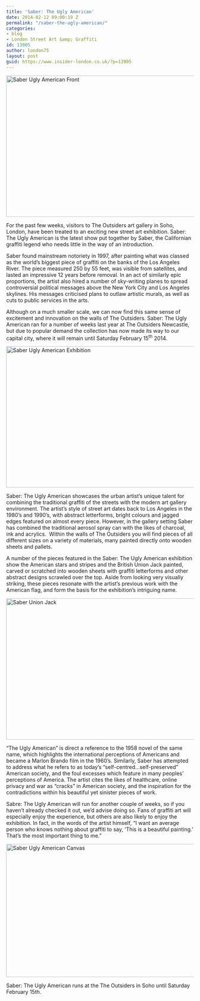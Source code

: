 ```yaml
---
title: 'Saber: The Ugly American'
date: 2014-02-12 09:00:19 Z
permalink: "/saber-the-ugly-american/"
categories:
- blog
- London Street Art &amp; Graffiti
id: 13905
author: london75
layout: post
guid: https://www.insider-london.co.uk/?p=13905
---
```


[<img class="alignnone size-full wp-image-13910" alt="Saber Ugly American Front" src="/wp-content/uploads/2014/02/Saber-Ugly-American-Front.jpg" width="569" height="379" />](/wp-content/uploads/2014/02/Saber-Ugly-American-Front.jpg)

For the past few weeks, visitors to The Outsiders art gallery in Soho, London, have been treated to an exciting new street art exhibition. Saber: The Ugly American is the latest show put together by Saber, the Californian graffiti legend who needs little in the way of an introduction.

Saber found mainstream notoriety in 1997, after painting what was classed as the world’s biggest piece of graffiti on the banks of the Los Angeles River. The piece measured 250 by 55 feet, was visible from satellites, and lasted an impressive 12 years before removal. In an act of similarly epic proportions, the artist also hired a number of sky-writing planes to spread controversial political messages above the New York City and Los Angeles skylines. His messages criticised plans to outlaw artistic murals, as well as cuts to public services in the arts.

Although on a much smaller scale, we can now find this same sense of excitement and innovation on the walls of The Outsiders. Saber: The Ugly American ran for a number of weeks last year at The Outsiders Newcastle, but due to popular demand the collection has now made its way to our capital city, where it will remain until Saturday February 15<sup>th</sup> 2014.

[<img class="alignnone size-full wp-image-13912" alt="Saber Ugly American Exhibition" src="/wp-content/uploads/2014/02/Saber-Ugly-American-Exhibition.jpg" width="569" height="379" />](/wp-content/uploads/2014/02/Saber-Ugly-American-Exhibition.jpg)

Saber: The Ugly American showcases the urban artist’s unique talent for combining the traditional graffiti of the streets with the modern art gallery environment. The artist’s style of street art dates back to Los Angeles in the 1980’s and 1990’s, with abstract letterforms, bright colours and jagged edges featured on almost every piece. However, in the gallery setting Saber has combined the traditional aerosol spray can with the likes of charcoal, ink and acrylics.  Within the walls of The Outsiders you will find pieces of all different sizes on a variety of materials, many painted directly onto wooden sheets and pallets.

A number of the pieces featured in the Saber: The Ugly American exhibition show the American stars and stripes and the British Union Jack painted, carved or scratched into wooden sheets with graffiti letterforms and other abstract designs scrawled over the top. Aside from looking very visually striking, these pieces resonate with the artist’s previous work with the American flag, and form the basis for the exhibition’s intriguing name.

[<img class="alignnone size-full wp-image-13909" alt="Saber Union Jack" src="/wp-content/uploads/2014/02/Saber-Union-Jack.jpg" width="569" height="379" />](/wp-content/uploads/2014/02/Saber-Union-Jack.jpg)

“The Ugly American” is direct a reference to the 1958 novel of the same name, which highlights the international perceptions of Americans and became a Marlon Brando film in the 1960’s. Similarly, Saber has attempted to address what he refers to as today’s “self-centred…self-preserved” American society, and the foul excesses which feature in many peoples’ perceptions of America. The artist cites the likes of healthcare, online privacy and war as “cracks” in American society, and the inspiration for the contradictions within his beautiful yet sinister pieces of work.

Sabre: The Ugly American will run for another couple of weeks, so if you haven’t already checked it out, we’d advise doing so. Fans of graffiti art will especially enjoy the experience, but others are also likely to enjoy the exhibition. In fact, in the words of the artist himself, “I want an average person who knows nothing about graffiti to say, ʻThis is a beautiful painting.ʼ Thatʼs the most important thing to me.”

[<img class="alignnone size-full wp-image-13911" alt="Saber Ugly American Canvas" src="/wp-content/uploads/2014/02/Saber-Ugly-American-Canvas.jpg" width="569" height="357" />](/wp-content/uploads/2014/02/Saber-Ugly-American-Canvas.jpg)

Saber: The Ugly American runs at the The Outsiders in Soho until Saturday February 15th.